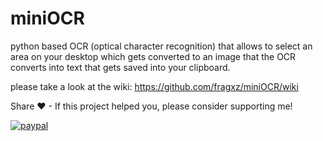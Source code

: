 # miniOCR
python based OCR (optical character recognition) that allows to select an area on your desktop which gets converted to an image that the OCR converts into text that gets saved into your clipboard. 

please take a look at the wiki: https://github.com/fragxz/miniOCR/wiki

Share ♥ - If this project helped you, please consider supporting me!

[![paypal](https://www.paypalobjects.com/en_US/i/btn/btn_donateCC_LG.gif)](https://www.paypal.com/cgi-bin/webscr?cmd=_s-xclick&hosted_button_id=URSYXQBZEQD8C)

